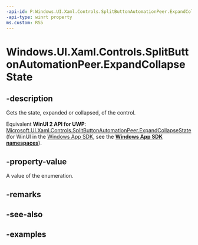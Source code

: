 ```yaml
---
-api-id: P:Windows.UI.Xaml.Controls.SplitButtonAutomationPeer.ExpandCollapseState
-api-type: winrt property
ms.custom: RS5
---
```


<!-- Property syntax.
public ExpandCollapseState ExpandCollapseState { get; }
-->

# Windows.UI.Xaml.Controls.SplitButtonAutomationPeer.ExpandCollapseState

## -description

Gets the state, expanded or collapsed, of the control.

Equivalent **WinUI 2 API for UWP**: [Microsoft.UI.Xaml.Controls.SplitButtonAutomationPeer.ExpandCollapseState](/windows/winui/api/microsoft.ui.xaml.controls.splitbuttonautomationpeer.expandcollapsestate) (for WinUI in the [Windows App SDK](/windows/apps/windows-app-sdk/), see the **[Windows App SDK namespaces](/windows/windows-app-sdk/api/winrt/)**).

## -property-value

A value of the enumeration.

## -remarks

## -see-also

## -examples

